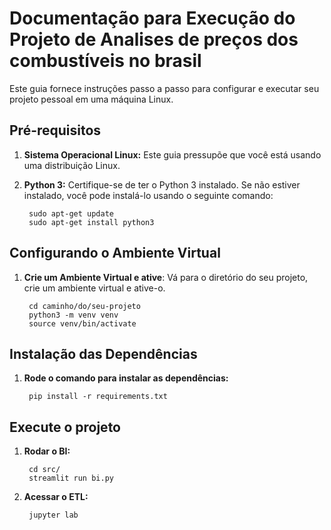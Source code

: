 # Documentação para Execução do Projeto de Analises de preços dos combustíveis no brasil

Este guia fornece instruções passo a passo para configurar e executar seu projeto pessoal em uma máquina Linux.


## Pré-requisitos

1. **Sistema Operacional Linux:** Este guia pressupõe que você está usando uma distribuição Linux.

2. **Python 3:** Certifique-se de ter o Python 3 instalado. Se não estiver instalado, você pode instalá-lo usando o seguinte comando:

        sudo apt-get update
        sudo apt-get install python3

## Configurando o Ambiente Virtual

1. **Crie um Ambiente Virtual e ative**:
    Vá para o diretório do seu projeto, crie um ambiente virtual e ative-o.

        cd caminho/do/seu-projeto
        python3 -m venv venv
        source venv/bin/activate

## Instalação das Dependências

1. **Rode o comando para instalar as dependências:**

        pip install -r requirements.txt

## Execute o projeto

1. **Rodar o BI:**

        cd src/
        streamlit run bi.py

1. **Acessar o ETL:**

        jupyter lab
